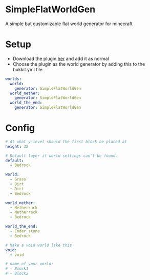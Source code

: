 # SimpleFlatWorldGen
A simple but customizable flat world generator for minecraft

# Setup
- Download the plugin [her](https://github.com/PenT1x/SimpleFlatWorldGen/releases/latest) and add it as normal
- Choose the plugin as the world generator by adding this to the bukkit.yml file
```yml
worlds:
  world:
    generator: SimpleFlatWorldGen
  world_nether:
    generator: SimpleFlatWorldGen
  world_the_end:
    generator: SimpleFlatWorldGen
```

# Config
```yml
# At what y-level should the first block be placed at
height: 32

# Default layer if world settings can't be found.
default:
  - Bedrock

world:
  - Grass
  - Dirt
  - Dirt
  - Bedrock

world_nether:
  - Netherrack
  - Netherrack
  - Bedrock

world_the_end:
  - Ender_stone
  - Bedrock

# Make a void world like this
void:
  - void

# name_of_your_world:
# - Block1
# - Block2
```
